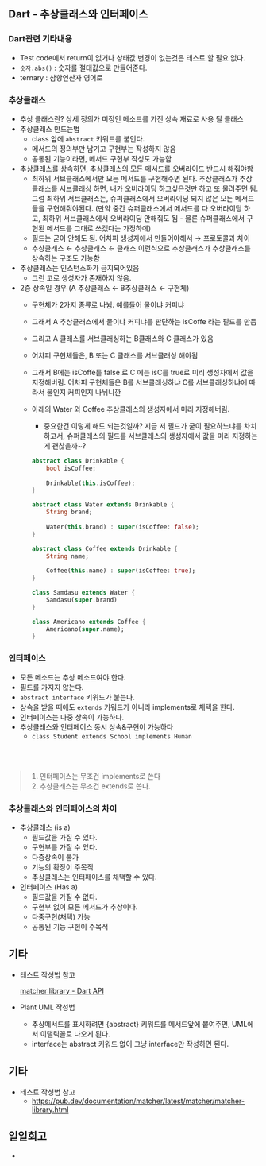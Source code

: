 ## Dart - 추상클래스와 인터페이스

### Dart관련 기타내용

- Test code에서 return이 없거나 상태값 변경이 없는것은 테스트 할 필요 없다.
- `숫자.abs()` : 숫자를 절대값으로 만들어준다.
- ternary : 삼항연산자 영어로

### 추상클래스

- 추상 클래스란? 상세 정의가 미정인 메소드를 가진 상속 재료로 사용 될 클래스
- 추상클래스 만드는법
    - class 앞에 `abstract` 키워드를 붙인다.
    - 메서드의 정의부만 남기고 구현부는 작성하지 않음
    - 공통된 기능이라면, 메서드 구현부 작성도 가능함
- 추상클래스를 상속하면, 추상클래스의 모든 메서드를 오버라이드 반드시 해줘야함
    - 최하위 서브클래스에서만 모든 메서드를 구현해주면 된다. 추상클래스가 추상클래스를 서브클래싱 하면, 내가 오버라이딩 하고싶은것만 하고 또 물려주면 됨. 그럼 최하위 서브클래스는, 슈퍼클래스에서 오버라이딩 되지 않은 모든 메서드들을 구현해줘야된다. (만약 중간 슈퍼클래스에서 메서드를 다 오버라이딩 하고, 최하위 서브클래스에서 오버라이딩 안해줘도 됨 - 물론 슈퍼클래스에서 구현된 메서드를 그대로 쓰겠다는 가정하에)
    - 필드는 굳이 안해도 됨. 어차피 생성자에서 만들어야해서 → 프로토콜과 차이
    - 추상클래스 ← 추상클래스 ← 클래스  이런식으로 추상클래스가 추상클래스를 상속하는 구조도 가능함
- 추상클래스는 인스턴스화가 금지되어있음
    - 그런 고로 생성자가 존재하지 않음.
- 2중 상속일 경우 (A 추상클래스 ← B추상클래스 ← 구현체)
    - 구현체가 2가지 종류로 나뉨. 예를들어 물이냐 커피냐
    - 그래서 A 추상클래스에서 물이냐 커피냐를 판단하는 isCoffe 라는 필드를 만듬
    - 그리고 A 클래스를 서브클래싱하는 B클래스와 C 클래스가 있음
    - 어차피 구현체들은, B 또는 C 클래스를 서브클래싱 해야됨
    - 그래서 B에는 isCoffe를 false 로 C 에는 isC를 true로 미리 생성자에서 값을 지정해버림. 어차피 구현체들은 B를 서브클래싱하냐 C를 서브클래싱하냐에 따라서 물인지 커피인지 나뉘니깐
    - 아래의 Water 와 Coffee 추상클래스의 생성자에서 미리 지정해버림.
        - 중요한건 이렇게 해도 되는것일까? 지금 저 필드가 굳이 필요하느냐를 차치하고서, 슈퍼클래스의 필드를 서브클래스의 생성자에서 값을 미리 지정하는게 괜찮을까~?
    
        ```dart
        abstract class Drinkable {
            bool isCoffee;
            
            Drinkable(this.isCoffee);
        }
        
        abstract class Water extends Drinkable {
            String brand;
            
            Water(this.brand) : super(isCoffee: false);
        }
        
        abstract class Coffee extends Drinkable {
            String name;
            
            Coffee(this.name) : super(isCoffee: true);
        }
        
        class Samdasu extends Water {
            Samdasu(super.brand)
        }
        
        class Americano extends Coffee {
            Americano(super.name);
        }
        ```

### 인터페이스

- 모든 메소드는 추상 메소드여야 한다.
- 필드를 가지지 않는다.
- `abstract interface` 키워드가 붙는다.
- 상속을 받을 때에도 `extends` 키워드가 아니라 implements로 채택을 한다.
- 인터페이스는 다중 상속이 가능하다.
- 추상클래스와 인터페이스 동시 상속&구현이 가능하다
    - `class Student extends School implements Human`

<br><br>
> 1. 인터페이스는 무조건 implements로 쓴다
> 2. 추상클래스는 무조건 extends로 쓴다.


### 추상클래스와 인터페이스의 차이

- 추상클래스 (is a)
    - 필드값을 가질 수 있다.
    - 구현부를 가질 수 있다.
    - 다중상속이 불가
    - 기능의 확장이 주목적
    - 추상클래스는 인터페이스를 채택할 수 있다.
- 인터페이스 (Has a)
    - 필드값을 가질 수 없다.
    - 구현부 없이 모든 메서드가 추상이다.
    - 다중구현(채택) 가능
    - 공통된 기능 구현이 주목적

## 기타

- 테스트 작성법 참고

    [matcher library - Dart API](https://pub.dev/documentation/matcher/latest/matcher/matcher-library.html)

- Plant UML 작성법
    - 추상메서드를 표시하려면 {abstract} 키워드를 메서드앞에 붙여주면, UML에서 이탤릭꼴로 나오게 된다.
    - interface는 abstract 키워드 없이 그냥 interface만 작성하면 된다.



## 기타

- 테스트 작성법 참고
    - https://pub.dev/documentation/matcher/latest/matcher/matcher-library.html

## 일일회고
- 